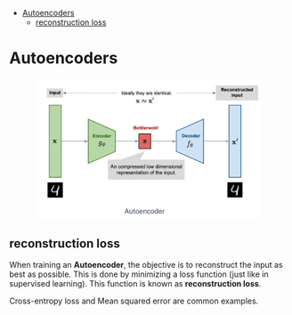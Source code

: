 <!--ts-->
   * [Autoencoders](#autoencoders)
      * [reconstruction loss](#reconstruction-loss)

<!-- Added by: gil_diy, at: Sun 17 Apr 2022 13:18:10 IDT -->

<!--te-->

# Autoencoders


<p align="center">
  <img width="400" src="images/Autoencoders/autoencoder_1.png" title="Look into the image">
</p>

## reconstruction loss

When training an **Autoencoder**, the objective is to reconstruct the input as best as possible. This is done by minimizing a loss function (just like in supervised learning).
This function is known as **reconstruction loss**.

Cross-entropy loss and Mean squared error are common examples.